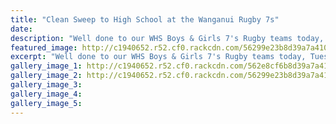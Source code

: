 ```yaml
---
title: "Clean Sweep to High School at the Wanganui Rugby 7s"
date: 
description: "Well done to our WHS Boys & Girls 7's Rugby teams today, Tuesday 20 October at the Wanganui 7s."
featured_image: http://c1940652.r52.cf0.rackcdn.com/56299e23b8d39a7a41000a33/Boys-7s-win-WU-tournament.-oct-2015.jpg
excerpt: "Well done to our WHS Boys & Girls 7's Rugby teams today, Tuesday 20 October at the Wanganui 7s."
gallery_image_1: http://c1940652.r52.cf0.rackcdn.com/562e8cf6b8d39a7a41000c6d/Girls-7s-win-WU-tournament.-cot-2015.jpg
gallery_image_2: http://c1940652.r52.cf0.rackcdn.com/56299e23b8d39a7a41000a33/Boys-7s-win-WU-tournament.-oct-2015.jpg
gallery_image_3: 
gallery_image_4: 
gallery_image_5: 
---
```

